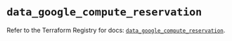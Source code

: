 # `data_google_compute_reservation`

Refer to the Terraform Registry for docs: [`data_google_compute_reservation`](https://registry.terraform.io/providers/hashicorp/google/5.19.0/docs/data-sources/compute_reservation).
